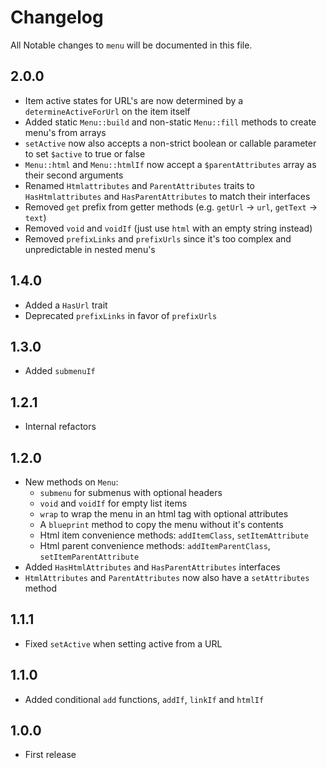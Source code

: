 # Changelog

All Notable changes to `menu` will be documented in this file.

## 2.0.0
- Item active states for URL's are now determined by a `determineActiveForUrl` on the item itself
- Added static `Menu::build` and non-static `Menu::fill` methods to create menu's from arrays
- `setActive` now also accepts a non-strict boolean or callable parameter to set `$active` to true or false 
- `Menu::html` and `Menu::htmlIf` now accept a `$parentAttributes` array as their second arguments
- Renamed `Htmlattributes` and `ParentAttributes` traits to `HasHtmlattributes` and `HasParentAttributes` to match their interfaces
- Removed `get` prefix from getter methods (e.g. `getUrl` -> `url`, `getText` -> `text`)
- Removed `void` and `voidIf` (just use `html` with an empty string instead)
- Removed `prefixLinks` and `prefixUrls` since it's too complex and unpredictable in nested menu's

## 1.4.0
- Added a `HasUrl` trait
- Deprecated `prefixLinks` in favor of `prefixUrls`

## 1.3.0
- Added `submenuIf`

## 1.2.1
- Internal refactors

## 1.2.0
- New methods on `Menu`:
    - `submenu` for submenus with optional headers
    - `void` and `voidIf` for empty list items
    - `wrap` to wrap the menu in an html tag with optional attributes
    - A `blueprint` method to copy the menu without it's contents
    - Html item convenience methods: `addItemClass`, `setItemAttribute`
    - Html parent convenience methods: `addItemParentClass`, `setItemParentAttribute`
- Added `HasHtmlAttributes` and `HasParentAttributes` interfaces
- `HtmlAttributes` and `ParentAttributes` now also have a `setAttributes` method

## 1.1.1
- Fixed `setActive` when setting active from a URL

## 1.1.0
- Added conditional `add` functions, `addIf`, `linkIf` and `htmlIf`

## 1.0.0
- First release

